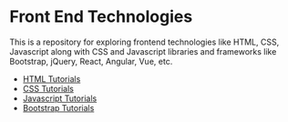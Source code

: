 # Front End Technologies

This is a repository for exploring frontend technologies like HTML, CSS, Javascript along with CSS and Javascript libraries and frameworks like Bootstrap, jQuery, React, Angular, Vue, etc.

- [HTML Tutorials](notes/html/)
- [CSS Tutorials](notes/css/)
- [Javascript Tutorials](notes/javascript/)
- [Bootstrap Tutorials](notes/bootstrap/)